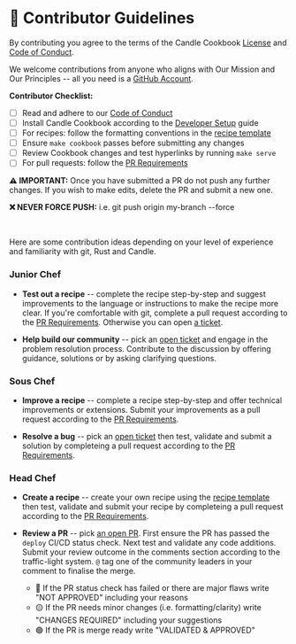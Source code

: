 # 🌱 Contributor Guidelines

By contributing you agree to the terms of the Candle Cookbook [License](./LICENSE) and [Code of Conduct](./CODE_OF_CONDUCT.md).

We welcome contributions from anyone who aligns with Our Mission and Our Principles -- all you need is a [GitHub Account](https://github.com/join).

**Contributor Checklist:**

- [ ] Read and adhere to our [Code of Conduct](./CODE_OF_CONDUCT.md)
- [ ] Install Candle Cookbook according to the [Developer Setup](./docs/DEV_ENV.md) guide
- [ ] For recipes: follow the formatting conventions in the [recipe template](./templates/recipe.md)
- [ ] Ensure `make cookbook` passes before submitting any changes
- [ ] Review Cookbook changes and test hyperlinks by running `make serve`
- [ ] For pull requests: follow the [PR Requirements](./docs/PR_REQS.md)

**⚠️ IMPORTANT:** Once you have submitted a PR do not push any further changes. If you wish to make edits, delete the PR and submit a new one.

**❌ NEVER FORCE PUSH:** i.e. git push origin my-branch --force

<br>

Here are some contribution ideas depending on your level of experience and familiarity with git, Rust and Candle.

### Junior Chef

* **Test out a recipe** -- complete the recipe step-by-step and suggest improvements to the language or instructions to make the recipe more clear. If you're comfortable with git, complete a pull request according to the [PR Requirements](./docs/PR_REQS.md). Otherwise you can open [a ticket](https://github.com/nogibjj/candle-cookbook/issues). 

* **Help build our community** -- pick an [open ticket](https://github.com/nogibjj/candle-cookbook/issues?q=is:issue%20is:open) and engage in the problem resolution process. Contribute to the discussion by offering guidance, solutions or by asking clarifying questions.

### Sous Chef

* **Improve a recipe** -- complete a recipe step-by-step and offer technical improvements or extensions. Submit your improvements as a pull request according to the [PR Requirements](./docs/PR_REQS.md). 

* **Resolve a bug** -- pick an [open ticket](https://github.com/nogibjj/candle-cookbook/issues?q=is:issue%20is:open) then test, validate and submit a solution by completeing a pull request according to the [PR Requirements](./docs/PR_REQS.md).

### Head Chef

* **Create a recipe** -- create your own recipe using the [recipe template](./templates/recipe.md) then test, validate and submit your recipe by completeing a pull request according to the [PR Requirements](./docs/PR_REQS.md).

* **Review a PR** -- pick [an open PR](https://github.com/nogibjj/candle-cookbook/pulls?=qis:pr%20is:open). First ensure the PR has passed the `deploy` CI/CD status check. Next test and validate any code additions. Submit your review outcome in the comments section according to the traffic-light system. `@` tag one of the community leaders in your comment to finalise the merge.
    * 🔴 If the PR status check has failed or there are major flaws write "NOT APPROVED" including your reasons
    * 🟡 If the PR needs minor changes (i.e. formatting/clarity) write "CHANGES REQUIRED" including your suggestions
    * 🟢 If the PR is merge ready write "VALIDATED & APPROVED" 
